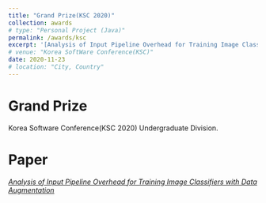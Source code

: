```yaml
---
title: "Grand Prize(KSC 2020)"
collection: awards
# type: "Personal Project (Java)"
permalink: /awards/ksc
excerpt: '[Analysis of Input Pipeline Overhead for Training Image Classifiers with Data Augmentation](https://irenelee5645.github.io/papers/augment)'
# venue: "Korea SoftWare Conference(KSC)"
date: 2020-11-23
# location: "City, Country"
---
```


# Grand Prize
Korea Software Conference(KSC 2020) Undergraduate Division.

# Paper
*[Analysis of Input Pipeline Overhead for Training Image Classifiers with Data Augmentation](https://irenelee5645.github.io/papers/augment)*


